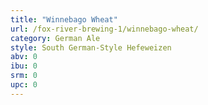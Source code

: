 ```yaml
---
title: "Winnebago Wheat"
url: /fox-river-brewing-1/winnebago-wheat/
category: German Ale
style: South German-Style Hefeweizen
abv: 0
ibu: 0
srm: 0
upc: 0
---
```


